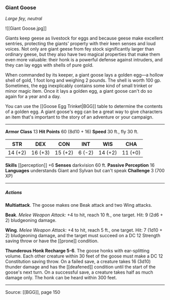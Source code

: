 ### Giant Goose
_Large fey, neutral_

![[Giant Goose.jpg]]

Giants keep geese as livestock for eggs and because geese make excellent sentries, protecting the giants' property with their keen senses and loud voices. Not only are giant geese from fey stock significantly larger than ordinary geese, but they also have two magical properties that make them even more valuable: their honk is a powerful defense against intruders, and they can lay eggs with shells of pure gold.

When commanded by its keeper, a giant goose lays a golden egg—a hollow shell of gold, 1 foot long and weighing 2 pounds. The shell is worth 100 gp. Sometimes, the egg inexplicably contains some kind of small trinket or minor magic item. Once it lays a golden egg, a giant goose can't do so again for a year and a day.

You can use the [[Goose Egg Trinket|BGG]] table to determine the contents of a golden egg. A giant goose's egg can be a great way to give characters an item that's important to the story of an adventure or your campaign.




---

**Armor Class** 13
**Hit Points** 60 (8d10 + 16)
**Speed** 30 ft., fly 30 ft.

| STR     | DEX     | CON     | INT     | WIS     | CHA     |
|---------|---------|---------|---------|---------|---------|
| 14 (+2) | 16 (+3) | 15 (+2) | 6 (-2) | 14 (+2) | 11 (+0) |

**Skills** [[perception]] +6
**Senses** darkvision 60 ft.
**Passive Perception** 16
**Languages** understands Giant and Sylvan but can't speak
**Challenge** 3 (700 XP)

---

##### Actions
**Multiattack**. The goose makes one Beak attack and two Wing attacks.

**Beak**. _Melee Weapon Attack:_ +4 to hit, reach 10 ft., one target. Hit: 9 (2d6 + 2) bludgeoning damage.

**Wing**. _Melee Weapon Attack:_ +4 to hit, reach 5 ft., one target. Hit: 7 (1d10 + 2) bludgeoning damage, and the target must succeed on a DC 12 Strength saving throw or have the [[prone]] condition.

**Thunderous Honk Recharge 5-6**. The goose honks with ear-splitting volume. Each other creature within 30 feet of the goose must make a DC 12 Constitution saving throw. On a failed save, a creature takes 16 (3d10) thunder damage and has the [[deafened]] condition until the start of the goose's next turn. On a successful save, a creature takes half as much damage only. The honk can be heard within 300 feet.


---

Source: [[BGG]], page 150